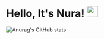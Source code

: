 # Hello, It's Nura! <img src="https://raw.githubusercontent.com/MartinHeinz/MartinHeinz/master/wave.gif" width="30px">



![Anurag's GitHub stats](https://github-readme-stats.vercel.app/api?username=anuraghazra&hide=contribs,prs)

<!--
**nuratabanjeh/nuraTabanjeh** is a ✨ _special_ ✨ repository because its `README.md` (this file) appears on your GitHub profile.

Here are some ideas to get you started:

- 🔭 I’m currently working on ...
- 🌱 I’m currently learning ...
- 👯 I’m looking to collaborate on ...
- 🤔 I’m looking for help with ...
- 💬 Ask me about ...
- 📫 How to reach me: ...
- 😄 Pronouns: ...
- ⚡ Fun fact: ...
-->
